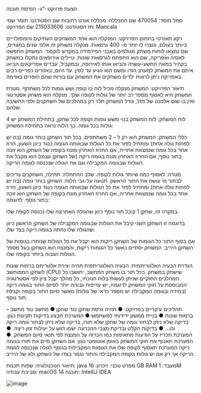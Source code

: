 הצעת פרויקט י"ג- הנדסת תוכנה

סמל מוסד: 470054
שם המכללה: מכללת אורט רחובות
שם הסטודנט: תומר שמי	
 תז הסטודנט:  215033606
שם הפרויקט:  Mancala

רקע תאורטי בתחום הפרויקט: 
 המנקלה הוא אחד המשחקים העתיקים והפופולריים ביותר בעולם, ונוצרו לו יותר מ- 400 גרסאות. מנקלה משוחק זה אלפי שנים במצרים, שם נמצאו לוחות משחק מגולפים באבני הפירמידה במקדש לוקסור. המשחק התפשט לאסיה ואפריקה, שם הוא התפתח לגרסאות שונות. טיילים אירופאים נתקלו במשחק בקהיר במאה התשע-עשרה והביאו אותו לאירופה, ובמקביל, עבדים אפריקאים הביאו איתם את המשחק למערב הודו ומשם הוא הגיע עד לסין. 
עד היום, באזורים כפריים רבים באפריקה ניתן לראות ילדים משחקים את המשחק עם בורות שהם חופרים באדמה.

תיאור הפרויקט: 
המשחק מנקלה מכיל לוח בו קופה ושש גומות לכל משתתף. 
מטרת המשחק היא לאסוף מספר רב יותר של גולות לקופה שלך. 
מנקלה הוא משחק אסטרטגי ואין בו שום אלמנט של מזל, גורל המשחק תלוי רק במהלכים של השחקנים ולפי החשיבה שלהם. 

לוח המשחק: 
לוח המשחק בנוי משש גומות וקופה לכל שחקן, בתחילת המשחק יש 4 גולות בכל גומה.
כך הלוח נראה בתחילת המשחק:
 

כללי המשחק:
המשחק הוא רק ל – 2 משתתפים. בכל תור השחקן בוחר גומה (בה יש לפחות גולה אחת) ומתחיל לפזר את כל הגולות שבאותה הגומה כנגד כיוון השעון, חרוז אחד בכל גומה שנמצאת אחריה, אם החרוז האחרון מונח בקופה של השחקן הוא זוכה בתור נוסף, אם החרוז האחרון מונח בגומה ריקה (של השחקן עצמו) הוא מקבל את הגולות שבגומה המקבילה וגם את הגולה שנכנסה לגומה הריקה. 

מטרה: 
לאסוף כמה שיותר גולות לקופה.
שלב ההתחלה: תחילה, השחקנים צריכים לבחור מי עושה את התור הראשון. 
תנועה על-גבי הלוח: השחקן בוחר גומה (בה יש לפחות גולה אחת) ומתחיל לפזר את כל הגולות שבאותה הגומה כנגד כיוון השעון, חרוז אחד בכל גומה שנמצאת אחריה, אם החרוז האחרון מונח בקופה של השחקן הוא זוכה בתור נוסף. לדוגמה: 
 
במקרה זה, שחקן 1 קיבל תור נוסף כיוון שהגולה האחרונה שלו נכנסה לקופה שלו. 

בדוגמה זו השחקן השני קיבל את הגולות שבגומה המקבילה של השחקן הראשון כיוון שהגולה שלו נחתה בגומה ריקה בצד שלו:

אם בסוף התור כל הגומות של השחקן ריקות הוא יקבל את כל הגולות שנותרו בגומות של השחקן היריב. 
המשחק יסתיים כאשר כל הגומות ריקות, והמנצח הוא השחקן בעל מספר הגולות הגבוה ביותר בקופה שלו. 

הגדרת הבעיה האלגוריתמית: הבעיה האלגוריתמית תהיה יצירת אלגוריתם ברמות שונות לשחקן הממוחשב (CPU) שישחק במשחק.
בכל תור בו משחק המחשב, יחושבו כל המהלכים החוקיים שניתן לעשות בלוח הנוכחי, כל מהלך יקבל ציון לפי אסטרטגיה המבוססת על חוקי המשחק לדוגמה, יש עדיפות גבוהה יותר לסיום התור בגומה ריקה (במידה ובגומה המקבילה יש מספר כדאי של גולות) מאשר סיום התור בקופה וקבלת תור נוסף.

תהליכים עיקריים בפרויקט: 
●	תהיה גרסת שחקן נגד שחקן
●	מחשב נגד מחשב – ברמות שונות
●	בניית ממשק ידידותי למשתמש
●	המערכת תבצע בדיקות תקינות כגון: בדיקה שלא ניתן לבחור גומה של שחקן שלא תורו, בדיקה שלא ניתן לבחור גומה ריקה וכו...
●	בדיקות הקלט ובדיקת מצבי ההכרעה ישמו דגש על יעילות זמן ריצה.
●	המערכת תכריז על הודעות מתאימות כמו הכרזה על המנצח לפי תנאי סיום המשחק.
●	המערכת תאכוף את חוקי המשחק באופן אוטומטי כגון: אם השחקן סיים את תורו בגומה ריקה המערכת תאסוף לקופה שלו את הגומות המקבילות בנוסף לגולה שנכנסה לגומה הריקה אך רק אם יש גולות בקופה המקבילה והתור נגמר בצדו של השחקן ולא של היריב. 

תיאור הטכנולוגיה: 
שפות תכנות:  java 
מפרט טכני: 
זיכרון: 16 GB RAM
מעבד: 1M
סביבת עבודה: macOS 14
תוכנה: IntelliJ IDEA

![image](https://github.com/tomer2526/Mancala/assets/32513840/f318fb3c-20e1-44f2-b1a7-09fbe59231ed)
